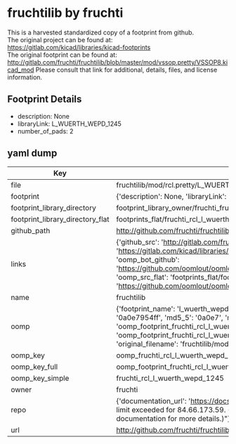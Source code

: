 # fruchtilib by fruchti  
This is a harvested standardized copy of a footprint from github.  
The original project can be found at:  
https://gitlab.com/kicad/libraries/kicad-footprints  
The original footprint can be found at:
http://gitlab.com/fruchti/fruchtilib/blob/master/mod/vssop.pretty/VSSOP8.kicad_mod
Please consult that link for additional, details, files, and license information.  
## Footprint Details
* description: None  
* libraryLink: L_WUERTH_WEPD_1245  
* number_of_pads: 2  
## yaml dump  
| Key | Value |  
| --- | --- |  
| file | fruchtilib/mod/rcl.pretty/L_WUERTH_WEPD_1245.kicad_mod |  
| footprint | {'description': None, 'libraryLink': 'L_WUERTH_WEPD_1245', 'number_of_pads': 2} |  
| footprint_library_directory | footprint_library_owner/fruchti_fruchtilib |  
| footprint_library_directory_flat | footprints_flat/fruchti_rcl_l_wuerth_wepd_1245/working |  
| github_path | http://github.com/fruchti/fruchtilib/blob/master/mod/rcl.pretty/L_WUERTH_WEPD_1245.kicad_mod |  
| links | {'github_src': 'http://gitlab.com/fruchti/fruchtilib/blob/master/mod/vssop.pretty/VSSOP8.kicad_mod', 'github_src_repo': 'https://gitlab.com/kicad/libraries/kicad-footprints', 'oomp_bot': 'footprints/fruchti_rcl_l_wuerth_wepd_1245/working', 'oomp_bot_github': 'https://github.com/oomlout/oomlout_oomp_footprint_bot/tree/main/footprints/fruchti_rcl_l_wuerth_wepd_1245/working', 'oomp_src_flat': 'footprints_flat/footprints_flat/fruchti_rcl_l_wuerth_wepd_1245/working', 'oomp_src_flat_github': 'https://github.com/oomlout/oomlout_oomp_footprint_src/tree/main/footprints_flat/fruchti_rcl_l_wuerth_wepd_1245/working'} |  
| name | fruchtilib |  
| oomp | {'footprint_name': 'l_wuerth_wepd_1245', 'library_name': 'rcl', 'md5': '0a0e7954ffe4844e0dcc21115d4688c3', 'md5_10': '0a0e7954ff', 'md5_5': '0a0e7', 'md5_6': '0a0e79', 'oomp_key': 'oomp_fruchti_rcl_l_wuerth_wepd_1245', 'oomp_key_extra': 'oomp_footprint_fruchti_rcl_l_wuerth_wepd_1245', 'oomp_key_full': 'oomp_footprint_fruchti_rcl_l_wuerth_wepd_1245_0a0e79', 'oomp_key_simple': 'fruchti_rcl_l_wuerth_wepd_1245', 'original_filename': 'fruchtilib/mod/rcl.pretty/L_WUERTH_WEPD_1245.kicad_mod', 'owner_name': 'fruchti'} |  
| oomp_key | oomp_fruchti_rcl_l_wuerth_wepd_1245 |  
| oomp_key_full | oomp_footprint_fruchti_rcl_l_wuerth_wepd_1245 |  
| oomp_key_simple | fruchti_rcl_l_wuerth_wepd_1245 |  
| owner | fruchti |  
| repo | {'documentation_url': 'https://docs.github.com/rest/overview/resources-in-the-rest-api#rate-limiting', 'message': "API rate limit exceeded for 84.66.173.59. (But here's the good news: Authenticated requests get a higher rate limit. Check out the documentation for more details.)"} |  
| url | http://github.com/fruchti/fruchtilib |  

